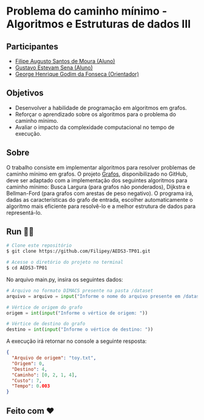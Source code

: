 # Problema do caminho mínimo - Algoritmos e Estruturas de dados III

## Participantes
- [Filipe Augusto Santos de Moura (Aluno)](https://github.com/Filipey)
- [Gustavo Estevam Sena (Aluno)](https://github.com/Gultes)
- [George Henrique Godim da Fonseca (Orientador)](https://github.com/georgehgfonseca)

## Objetivos
- Desenvolver a habilidade de programação em algoritmos em grafos.
- Reforçar o aprendizado sobre os algoritmos para o problema do caminho mínimo.
- Avaliar o impacto da complexidade computacional no tempo de execução.

## Sobre
O trabalho consiste em implementar algoritmos para resolver problemas de caminho
mínimo em grafos. O projeto [Grafos](https://github.com/georgehgfonseca/Grafos), disponibilizado no GitHub, deve ser adaptado com
a implementação dos seguintes algoritmos para caminho mínimo: Busca Largura (para
grafos não ponderados), Dijkstra e Bellman-Ford (para grafos com arestas de peso negativo). O
programa irá, dadas as características do grafo de entrada, escolher automaticamente o
algoritmo mais eficiente para resolvê-lo e a melhor estrutura de dados para representá-lo.

## Run 🏃‍♂️

```bash
# Clone este repositório
$ git clone https://github.com/Filipey/AEDS3-TP01.git

# Acesse o diretório do projeto no terminal
$ cd AEDS3-TP01
````

No arquivo main.py, insira os seguintes dados:

```python
# Arquivo no formato DIMACS presente na pasta /dataset
arquivo = arquivo = input("Informe o nome do arquivo presente em /dataset: ")

# Vértice de origem do grafo
origem = int(input("Informe o vértice de origem: "))

# Vértice de destino do grafo
destino = int(input("Informe o vértice de destino: "))
```
A execução irá retornar no console a seguinte resposta:
```json
{
  "Arquivo de origem": "toy.txt",
  "Origem": 0,
  "Destino": 4,
  "Caminho": [0, 2, 1, 4],
  "Custo": 7,
  "Tempo": 0.003
}
```

## Feito com ❤️



